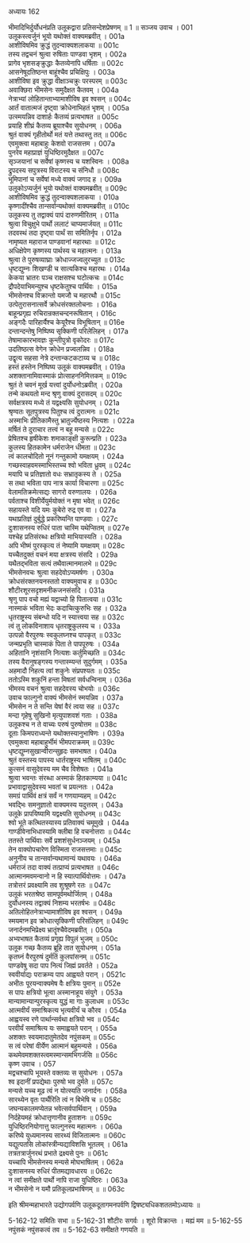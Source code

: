 अध्यायः 162

भीमादिभिर्दुर्योधनंप्रति उलूकद्वारा प्रतिसन्देशप्रेषणम् ॥ 1 ॥
सञ्जय उवाच ।	001    
उलूकस्त्वर्जुनं भूयो यथोक्तं वाक्यमब्रवीत् ।	001a  
आशीविषमिव क्रुद्धं तुदन्वाक्यशलाकया ॥	001c  
तस्य तद्वचनं श्रुत्वा रुषिताः पाण्डवा भृशम् ।	002a  
प्रागेव भृशसङ्क्रुद्धाः कैतव्येनापि धर्षिताः ॥	002c  
आसनेषूदतिष्ठन्त बाहूंश्चैव प्रचिक्षिपुः ।	003a  
आशीविषा इव क्रुद्धा वीक्षाञ्चक्रुः परस्परम् ॥	003c  
अवाक्छिरा भीमसेनः समुदैक्षत कैतवम् ।	004a  
नेत्राभ्यां लोहितान्ताभ्यामाशीविष इव श्वसन् ॥	004c  
आर्तं वातात्मजं दृष्ट्वा क्रोधेनाभिहतं भृशम् ।	005a  
उत्स्मयन्निव दाशार्हः कैतव्यं प्रत्यभाषत ॥	005c  
प्रयाहि शीघ्रं कैतव्य ब्रूयाश्चैव सुयोधनम् ।	006a  
श्रुतं वाक्यं गृहीतोर्थो मतं यत्ते तथास्तु तत् ॥	006c  
एवमुक्त्वा महाबाहुः केशवो राजसत्तम ।	007a  
पुनरेव महाप्राज्ञं युधिष्ठिरमुदैक्षत ॥	007c  
सृञ्जयानां च सर्वेषां कृष्णस्य च यशस्विनः ।	008a  
द्रुपदस्य सपुत्रस्य विराटस्य च संनिधौ ॥	008c  
भूमिपानां च सर्वेषां मध्ये वाक्यं जगाद ह ।	009a  
उलूकोऽप्यर्जुनं भूयो यथोक्तं वाक्यमब्रवीत् ॥	009c  
आशीविषमिव क्रुद्धं तुदन्वाक्यशलाकया ।	010a  
कृष्णादींश्चैव तान्सर्वान्यथोक्तं वाक्यमब्रवीत् ॥	010c  
उलूकस्य तु तद्वाक्यं पापं दारुणमीरितम् ।	011a  
श्रुत्वा विचुक्षुभे पार्थो ललाटं चाप्यमार्जयत् ॥	011c  
तदवस्थं तदा दृष्ट्वा पार्थं सा समितिर्नृप ।	012a  
नामृष्यत महाराज पाण्डवानां महारथाः ॥	012c  
अधिक्षेपेण कृष्णस्य पार्थस्य च महात्मनः ।	013a  
श्रुत्वा ते पुरुषव्याघ्राः क्रोधाज्जज्वलुरच्युत ॥	013c  
धृष्टद्युम्नः शिखण्डी च सात्यकिश्च महारथः ।	014a  
केकया भ्रातरः पञ्च राक्षसश्च घटोत्कचः ॥	014c  
द्रौपदेयाभिमन्युश्च धृष्टकेतुश्च पार्थिवः ।	015a  
भीमसेनश्च विक्रान्तो यमजौ च महारथौ ॥	015c  
उत्पेतुरासनात्सर्वे क्रोधसंरक्तलोचनाः ।	016a  
बाहून्प्रगृह्य रुचिरान्रक्तचन्दनरूषितान् ।	016c  
अङ्गदैः पारिहार्यैश्च केयूरैश्च विभूषितान् ॥	016e   
दन्तान्दन्तेषु निष्पिष्य सृक्किणी परिलेलिहन् ।	017a  
तेषामाकारभावज्ञः कुन्तीपुत्रो वृकोदरः ॥	017c  
उदतिष्ठत्स वेगेन क्रोधेन प्रज्वलन्निव ।	018a  
उद्वृत्य सहसा नेत्रे दन्तान्कटकटाय्य च ॥	018c  
हस्तं हस्तेन निष्पिष्य उलूकं वाक्यमब्रवीत् ।	019a  
अशक्तानामिवास्माकं प्रोत्साहननिमित्तकम् ॥	019c  
श्रुतं ते चवनं मूर्ख यत्त्वां दुर्योधनोऽब्रवीत् ।	020a  
तन्मे कथयतो मन्द श्रृणु वाक्यं दुरासदम् ॥	020c  
सर्वक्षत्रस्य मध्ये तं यद्वक्ष्यसि सुयोधनम् ।	021a  
श्रृण्वतः सूतपुत्रस्य पितुश्च त्वं दुरात्मनः ॥	021c  
अस्माभिः प्रीतिकामैस्तु भ्रातुर्ज्येष्ठस्य नित्यशः ।	022a  
मर्षितं ते दुराचार तत्त्वं न बहु मन्यसे ॥	022c  
प्रेषितश्च हृषीकेशः शमाकाङ्क्षी कुरून्प्रति ।	023a  
कुलस्य हितकामेन धर्मराजेन धीमता ॥	023c  
त्वं कालचोदितो नूनं गन्तुकामो यमक्षयम् ।	024a  
गच्छस्वाहवमस्माभिस्तच्च श्वो भविता ध्रुवम् ॥	024c  
मयापि च प्रतिज्ञातो वधः सभ्रातृकस्य ते ।	025a  
स तथा भविता पाप नात्र कार्या विचारणा ॥	025c  
वेलामतिक्रमेत्सद्यः सागरो वरुणालयः ।	026a  
पर्वताश्च विशीर्येयुर्मयोक्तं न मृषा भवेत् ॥	026c  
सहायस्ते यदि यमः कुबेरो रुद्र एव वा ।	027a  
यथाप्रतिज्ञं दुर्बुद्धे प्रकरिष्यन्ति पाण्डवाः ।	027c  
दुःशासनस्य रुधिरं पाता चास्मि यथेप्सितम् ॥	027e   
यश्चेह प्रतिसंरब्धः क्षत्रियो माभियास्यति ।	028a  
अपि भीष्मं पुरस्कृत्य तं नेष्यामि यमक्षयम् ॥	028c  
यच्चैतदुक्तं वचनं मया क्षत्रस्य संसदि ।	029a  
यथैतद्भविता सत्यं तथैवात्मानमालभे ॥	029c  
भीमसेनवचः श्रुत्वा सहदेवोऽप्यमर्षणः ।	030a  
क्रोधसंरक्तनयनस्ततो वाक्यमुवाच ह ॥	030c  
शौटीरशूरसदृशमनीकजनसंसदि ।	031a  
श्रृणु पाप वचो मह्यं यद्वाच्यो हि पितात्वया ॥	031c  
नास्माकं भविता भेदः कदाचित्कुरुभिः सह ।	032a  
धृतराष्ट्रस्य संबन्धो यदि न स्यात्त्वया सह ॥	032c  
त्वं तु लोकविनाशाय धृतराष्ट्रकुलस्य च ।	033a  
उत्पन्नो वैरपुरुषः स्वकुलघ्नश्च पापकृत् ॥	033c  
जन्मप्रभृति चास्माकं पिता ते पापपूरुषः ।	034a  
अहितानि नृशंसानि नित्यशः कर्तुमिच्छति ॥	034c  
तस्य वैरानुषङ्गस्य गन्तास्म्यन्तं सुदुर्गमम् ।	035a  
अहमादौ निहत्य त्वां शकुनेः संप्रपश्यतः ॥	035c  
ततोऽस्मि शकुनिं हन्ता मिषतां सर्वधन्विनाम् ।	036a  
भीमस्य वचनं श्रुत्वा सहदेवस्य चोभयोः ॥	036c  
उवाच फाल्गुनो वाक्यं भीमसेनं स्मयन्निव ।	037a  
भीमसेन न ते सन्ति येषां वैरं त्वया सह ॥	037c  
मन्दा गृहेषु सुखिनो मृत्युपाशवशं गताः ।	038a  
उलूकश्च न ते वाच्यः परुषं पुरुषोत्तम ॥	038c  
दूताः किमपराध्यन्ते यथोक्तस्यानुभाषिणः ।	039a  
एवमुक्त्वा महाबाहुर्भीमं भीमपराक्रमम् ॥	039c  
धृष्टद्युम्नसुखान्वीरान्सुहृदः समभाषत ।	040a  
श्रुतं वस्तस्य पापस्य धार्तराष्ट्रस्य भाषितम् ॥	040c  
कुत्सनं वासुदेवस्य मम चैव विशेषतः ।	041a  
श्रुत्वा भवन्तः संरब्धा अस्माकं हितकाम्यया ॥	041c  
प्रभावाद्वासुदेवस्य भवतां च प्रयत्नतः ।	042a  
समग्रं पार्थिवं क्षत्रं सर्वं न गणयाम्यहम् ॥	042c  
भवद्भिः समनुज्ञातो वाक्यमस्य यदुत्तरम् ।	043a  
उलूके प्रापयिष्यामि यद्वक्ष्यति सुयोधनम् ॥	043c  
श्वो भूते कत्थितस्यास्य प्रतिवाक्यं चमूमुखे ।	044a  
गाण्डीवेनाभिधास्यामि क्लीबा हि वचनोत्तराः ॥	044c  
ततस्ते पार्थिवाः सर्वे प्रशशंसुर्धनञ्जयम् ।	045a  
तेन वाक्योपचारेण विस्मिता राजसत्तमाः ॥	045c  
अनुनीय च तान्सर्वान्यथामान्यं यथावयः ।	046a  
धर्मराजं तदा वाक्यं तत्प्राप्यं प्रत्यभाषत ॥	046c  
आत्मानमवमन्वानो न हि स्यात्पार्थिवोत्तमः ।	047a  
तत्रोत्तरं प्रवक्ष्यामि तव शुश्रूषणे रतः ॥	047c  
उलूकं भरतश्रेष्ठ सामपूर्वमथोर्जितम् ।	048a  
दुर्योधनस्य तद्वाक्यं निशम्य भरतर्षभः ॥	048c  
अतिलोहितनेत्राभ्यामाशीविष इव श्वसन् ।	049a  
स्मयमान इव क्रोधात्सृक्किणी परिसंलिहन् ॥	049c  
जनार्दनमभिप्रेक्ष्य भ्रातॄंश्चैवेदमब्रवीत् ।	050a  
अभ्यभाषत कैतव्यं प्रगृह्य विपुलं भुजम् ॥	050c  
उलूक गच्छ कैतव्य ब्रूहि तात सुयोधनम् ।	051a  
कृतघ्नं वैरपुरुषं दुर्मतिं कुलपांसनम् ॥	051c  
पाण्डवेषु सदा पाप नित्यं जिह्मं प्रवर्तते ।	052a  
स्ववीर्याद्यः पराक्रम्य पाप आह्वयते परान् ।	0521c  
अभीतः पूरयन्वाक्यमेष वैः क्षत्रियः पुमान् ॥	052e   
स पापः क्षत्रियो भूत्वा अस्मानाहूय संयुगे ।	053a  
मान्यामान्यान्पुरस्कृत्य युद्धं मा गाः कुलाधम ॥	053c  
आत्मवीर्यं समाश्रिकत्य भृत्यवीर्यं च कौरव ।	054a  
आह्वयस्व रणे पार्थान्सर्वथा क्षत्रियो भव ॥	054c  
परवीर्यं समाश्रित्य यः समाह्वयते परान् ।	055a  
अशक्तः स्वयमादातुमेतदेव नपुंसकम् ॥	055c  
स त्वं परेषां वीर्येण आत्मानं बहुमन्यसे ।	056a  
कथमेवमशक्तस्त्वमस्मान्समभिगर्जसि ॥	056c  
कृष्ण उवाच ।	057    
मद्वचश्चापि भूयस्ते वक्तव्यः स सुयोधनः ।	057a  
श्व इदानीं प्रपद्येथाः पुरुषो भव दुर्मते ॥	057c  
मन्यसे यच्च मूढ त्वं न योत्स्यति जनार्दनः ।	058a  
सारथ्येन वृतः पार्थैरिति त्वं न बिभेषि च ॥	058c  
जघन्यकालमप्येतन्न भवेत्सर्वपार्थिवान् ।	059a  
निर्दहेयमहं क्रोधात्तृणानीव हुताशनः ॥	059c  
युधिष्ठिरनियोगात्तु फाल्गुनस्य महात्मनः ।	060a  
करिष्ये युध्यमानस्य सारथ्यं विजितात्मनः ॥	060c  
यद्युत्पतसि लोकांस्त्रीन्यद्याविशसि भूतलम् ।	061a  
तत्रतत्रार्जुनरथं प्रभाते द्रक्ष्यसे पुनः ॥	061c  
यच्चापि भीमसेनस्य मन्यसे मोघभाषितम् ।	062a  
दुःशासनस्य रुधिरं पीतमद्यावधारय ॥	062c  
न त्वां समीक्षते पार्थो नापि राजा युधिष्ठिरः ।	063a  
न भीमसेनो न यमौ प्रतिकूलप्रभाषिणम् ॥ ॥	063c  

इति श्रीमन्महाभारते उद्योगपर्वणि उलूकदूतागमनपर्वणि द्विषष्ट्यधिकशततमोऽध्यायः ॥

5-162-12 समितिः सभा ॥ 5-162-31 शौटीरः सगर्वः । शूरो विक्रान्तः । मह्यं मम ॥ 5-162-55 नपुंसकं नपुंसकत्वं तव ॥ 5-162-63 समीक्षते गणयति ॥
